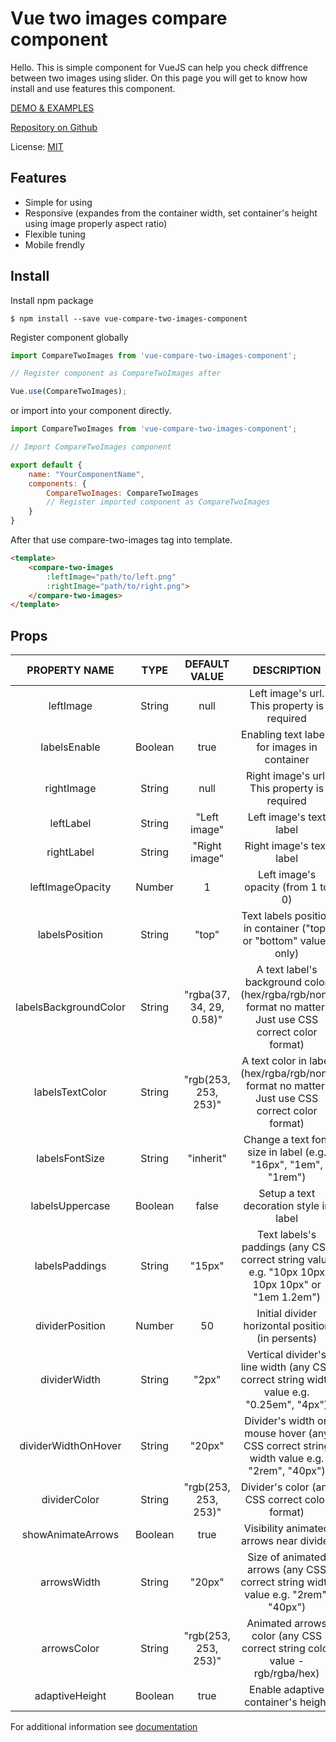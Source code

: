 # Vue two images compare component

Hello. This is simple component for VueJS can help you check diffrence between two images using slider. On this page you will get to know how install and use features this component.

[DEMO & EXAMPLES](https://ajsn1988.github.io/imageCompare/)

[Repository on Github](https://github.com/AJSN1988/vue-compare-two-images-component)

License: [MIT](https://github.com/AJSN1988/vue-compare-two-images-component/blob/master/LICENSE)

## Features
- Simple for using
- Responsive (expandes from the container width, set container's height using image properly aspect ratio)
- Flexible tuning
- Mobile frendly

## Install

Install npm package

`$ npm install --save vue-compare-two-images-component`

Register component globally

```javascript
import CompareTwoImages from 'vue-compare-two-images-component';

// Register component as CompareTwoImages after

Vue.use(CompareTwoImages);
```

or import into your component directly.

```javascript
import CompareTwoImages from 'vue-compare-two-images-component';

// Import CompareTwoImages component

export default {
	name: "YourComponentName",
	components: {
		CompareTwoImages: CompareTwoImages
		// Register imported component as CompareTwoImages
	}
}
```

After that use compare-two-images tag into template.

```html
<template>
	<compare-two-images
		:leftImage="path/to/left.png"
		:rightImage="path/to/right.png">
	</compare-two-images>
</template>
```

## Props

| PROPERTY NAME | TYPE | DEFAULT VALUE | DESCRIPTION  |
| :------------: | :------------: | :------------: | :------------: |
| leftImage  | String | null | Left image's url. This property is required |
| labelsEnable   |  Boolean  |  true  | Enabling text labels for images in container|
|  rightImage  | String   |  null  | Right image's url. This property is required  |
| leftLabel   |  String  |  "Left image" | Left image's text label  |
| rightLabel   | String   | "Right image"  |  Right image's text label |
|  leftImageOpacity |  Number  |  1| Left image's opacity (from 1 to 0)  |
| labelsPosition   | String   |  "top" |  Text labels position in container ("top" or "bottom" values only) |
| labelsBackgroundColor   | String   | "rgba(37, 34, 29, 0.58)"  |  A text label's background color (hex/rgba/rgb/none format no matter. Just use CSS correct color format) |
| labelsTextColor   | String   | "rgb(253, 253, 253)"  | A text color in label (hex/rgba/rgb/none format no matter. Just use CSS correct color format)  |
| labelsFontSize   | String   | "inherit"  | Change a text font size in label (e.g. "16px", "1em", "1rem")  |
| labelsUppercase   |  Boolean  |  false  | Setup a text decoration style in label  |
| labelsPaddings   | String   |  "15px" | Text labels's paddings (any CSS correct string value e.g. "10px 10px 10px 10px" or "1em 1.2em")  |
| dividerPosition   |  Number  | 50   | Initial divider horizontal position (in persents)  |
|  dividerWidth  | String   | "2px"  |  Vertical divider's line width (any CSS correct string width value e.g. "0.25em", "4px") |
| dividerWidthOnHover   | String   | "20px"  |  Divider's width on mouse hover (any CSS correct string width value e.g. "2rem", "40px") |
| dividerColor   |  String  | "rgb(253, 253, 253)"  | Divider's color (any CSS correct color format)  |
| showAnimateArrows   | Boolean   | true   |  Visibility animated arrows near divider |
|  arrowsWidth  | String   |  "20px" | Size of animated arrows (any CSS correct string width value e.g. "2rem", "40px")  |
|  arrowsColor  | String   | "rgb(253, 253, 253)"  |  Animated arrows color (any CSS correct string color value - rgb/rgba/hex) |
|  adaptiveHeight  |  Boolean  |  true  |  Enable adaptive container's height |

For additional information see [documentation](https://ajsn1988.github.io/imageCompare/)